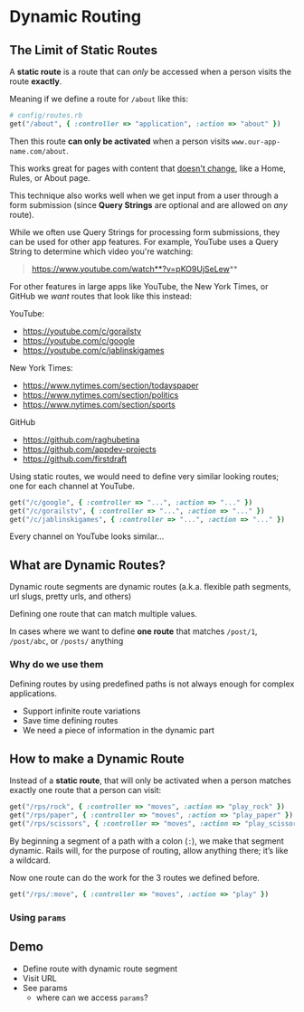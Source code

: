 # Dynamic Routing

## The Limit of Static Routes

A **static route** is a route that can _only_ be accessed when a person visits the route **exactly**.

Meaning if we define a route for `/about` like this:

```rb
# config/routes.rb
get("/about", { :controller => "application", :action => "about" })
```

Then this route **can only be activated** when a person visits `www.our-app-name.com/about`.

This works great for pages with content that <u>doesn't change</u>, like a Home, Rules, or About page.

This technique also works well when we get input from a user through a form submission (since **Query Strings** are optional and are allowed on _any_ route).

While we often use Query Strings for processing form submissions, they can be used for other app features. For example, YouTube uses a Query String to determine which video you're watching:

> https://www.youtube.com/watch**?v=pKO9UjSeLew**

For other features in large apps like YouTube, the New York Times, or GitHub we _want_ routes that look like this instead:

YouTube:
- https://youtube.com/c/gorailstv
- https://youtube.com/c/google
- https://youtube.com/c/jablinskigames

New York Times:
- https://www.nytimes.com/section/todayspaper
- https://www.nytimes.com/section/politics
- https://www.nytimes.com/section/sports

GitHub
- https://github.com/raghubetina
- https://github.com/appdev-projects
- https://github.com/firstdraft


Using static routes, we would need to define very similar looking routes; one for each channel at YouTube.

```rb
get("/c/google", { :controller => "...", :action => "..." })
get("/c/gorailstv", { :controller => "...", :action => "..." })
get("/c/jablinskigames", { :controller => "...", :action => "..." })
```

Every channel on YouTube looks similar...

## What are Dynamic Routes?

Dynamic route segments are dynamic routes (a.k.a. flexible path segments, url slugs, pretty urls, and others)

Defining one route that can match multiple values.

In cases where we want to define **one route** that matches `/post/1`, `/post/abc`, or `/posts/` anything


### Why do we use them

Defining routes by using predefined paths is not always enough for complex applications. 

- Support infinite route variations
- Save time defining routes
- We need a piece of information in the dynamic part 

## How to make a Dynamic Route

Instead of a **static route**, that will only be activated when a person matches exactly one route that a person can visit:

```rb
get("/rps/rock", { :controller => "moves", :action => "play_rock" })
get("/rps/paper", { :controller => "moves", :action => "play_paper" })
get("/rps/scissors", { :controller => "moves", :action => "play_scissors" })
```

By beginning a segment of a path with a colon (`:`), we make that segment dynamic. Rails will, for the purpose of routing, allow anything there; it’s like a wildcard.


Now one route can do the work for the 3 routes we defined before.

```rb
get("/rps/:move", { :controller => "moves", :action => "play" })
```


### Using `params`


## Demo

- Define route with dynamic route segment
- Visit URL
- See params
  - where can we access `params`?



